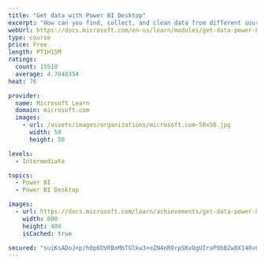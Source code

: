 ```yaml
---
title: "Get data with Power BI Desktop"
excerpt: "How can you find, collect, and clean data from different sources? Power BI is a tool for making sense of your data. You will learn tricks to make data-gathering easier."
webUrl: https://docs.microsoft.com/en-us/learn/modules/get-data-power-bi/
type: course
price: Free
length: PT1H15M
ratings:
  count: 15510
  average: 4.7048354
heat: 76

provider:
  name: Microsoft Learn
  domain: microsoft.com
  images:
    - url: /assets/images/organizations/microsoft.com-50x50.jpg
      width: 50
      height: 50

levels:
  - Intermediate

topics:
  - Power BI
  - Power BI Desktop

images:
  - url: https://docs.microsoft.com/learn/achievements/get-data-power-bi-desktop-social.png
    width: 800
    height: 400
    isCached: true

secured: "suiKsADoJ+p/h0p6DVRBxMbTGlkw3+eZN4nR0rpSKvOgUIraP9bBZw8X148v6oFGHbbYdzArh9wBUqmLBtAJqF4C48clJDySO7jW8mnJcEovbeL5qXdLR/7/lJupCqSwSJuGR0Wv9AOGLNzrh8yxoZtH9fS8lKoltFKLfmHXjfcvYdFrUmwo+XTVTplwZJB9stm8K6mpEupv5sAeQ8M/Zje64RVmzk1GMMhvX4Gx+/T6W5zlqSXJ/tsnmSp5l125WPt55WsSDv/HZ8ymodUi7RNn7bE9SBE6Lw9WCpZs+gMJQfzR+9GJ3wt/JOGxg7b5w0CNHFcnrT0hxo0CK2JIVDVd/GDnh1JxTFVdlGVHMAro4uOXObwT8cENfbfXJ55t67F0V7emKDLyAubfJqwcAgzVfzUrvpOgNnPB4pr8u7rtqszBFB4N+VCbpa/QMtx9;DdLYMzFFHZY095rsaZDh+A=="
---
```


